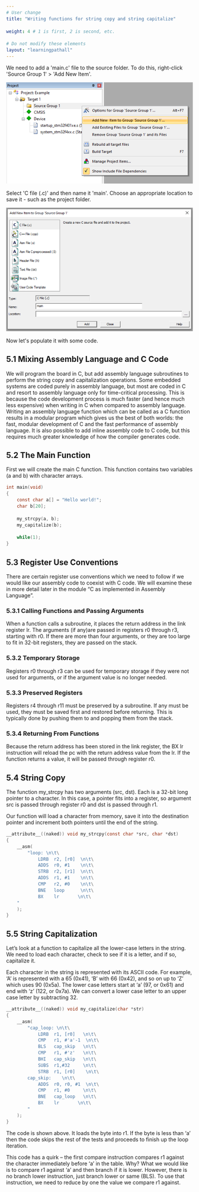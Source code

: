 ```yaml
---
# User change
title: "Writing functions for string copy and string capitalize" 

weight: 4 # 1 is first, 2 is second, etc.

# Do not modify these elements
layout: "learningpathall"
---
```


We need to add a 'main.c' file to the source folder. To do this, right-click 'Source Group 1' > 'Add New Item'.

![AddSource](Images/AddSource.png)

Select 'C file (.c)' and then name it 'main'. Choose an appropriate location to save it - such as the project folder.

![AddSource2](Images/AddSource2.png)

Now let's populate it with some code.

## 5.1 Mixing Assembly Language and C Code

We will program the board in C, but add assembly language subroutines to perform the string copy and capitalization operations. Some embedded systems are coded purely in assembly language, but most are coded in C and resort to assembly language only for time-critical processing. This is because the code development process is much faster (and hence much less expensive) when writing in C when compared to assembly language. Writing an assembly language function which can be called as a C function results in a modular program which gives us the best of both worlds: the fast, modular development of C and the fast performance of assembly language. It is also possible to add inline assembly code to C code, but this requires much greater knowledge of how the compiler generates code.

## 5.2 The Main Function

First we will create the main C function. This function contains two variables (a and b) with character arrays.

```c
int main(void)
{
    const char a[] = "Hello world!";
    char b[20];

    my_strcpy(a, b);
    my_capitalize(b);

    while(1);
}
```

## 5.3 Register Use Conventions

There are certain register use conventions which we need to follow if we would like our assembly code to coexist with C code. We will examine these in more detail later in the module “C as implemented in Assembly Language”.

### 5.3.1 Calling Functions and Passing Arguments

When a function calls a subroutine, it places the return address in the link register lr. The arguments (if any)are passed in registers r0 through r3, starting with r0. If there are more than four arguments, or they are too large to fit in 32-bit registers, they are passed on the stack.

### 5.3.2 Temporary Storage

Registers r0 through r3 can be used for temporary storage if they were not used for arguments, or if the argument value is no longer needed.

### 5.3.3 Preserved Registers

Registers r4 through r11 must be preserved by a subroutine. If any must be used, they must be saved first and restored before returning. This is typically done by pushing them to and popping them from the stack.

### 5.3.4 Returning From Functions

Because the return address has been stored in the link register, the BX lr instruction will reload the pc with the return address value from the lr. If the function returns a value, it will be passed through register r0.

## 5.4 String Copy

The function my_strcpy has two arguments (src, dst). Each is a 32-bit long pointer to a character. In this case, a pointer fits into a register, so argument src is passed through register r0 and dst is passed through r1.

Our function will load a character from memory, save it into the destination pointer and increment both pointers until the end of the string.

```c
__attribute__((naked)) void my_strcpy(const char *src, char *dst)
{
    __asm(
        "loop: \n\t\
            LDRB  r2, [r0]  \n\t\
            ADDS  r0, #1    \n\t\
            STRB  r2, [r1]  \n\t\
            ADDS  r1, #1    \n\t\
            CMP   r2, #0    \n\t\
            BNE   loop      \n\t\
            BX    lr       \n\t\
    "    
    );
}
```

## 5.5 String Capitalization

Let’s look at a function to capitalize all the lower-case letters in the string. We need to load each character, check to see if it is a letter, and if so, capitalize it. 

Each character in the string is represented with its ASCII code. For example, ‘A’ is represented with a 65 (0x41), ‘B’ with 66 (0x42), and so on up to ‘Z’ which uses 90 (0x5a). The lower case letters start at ‘a’ (97, or 0x61) and end with ‘z’ (122, or 0x7a). We can convert a lower case letter to an upper case letter by subtracting 32. 

```c
__attribute__((naked)) void my_capitalize(char *str)
{
    __asm(
        "cap_loop: \n\t\
            LDRB  r1, [r0]   \n\t\
            CMP   r1, #'a'-1  \n\t\
            BLS   cap_skip   \n\t\
            CMP   r1, #'z'   \n\t\
            BHI   cap_skip   \n\t\
            SUBS  r1,#32     \n\t\
            STRB  r1, [r0]    \n\t\
        cap_skip:    \n\t\
            ADDS  r0, r0, #1  \n\t\
            CMP   r1, #0     \n\t\
            BNE   cap_loop   \n\t\
            BX    lr       \n\t\
        "    
    );
}
```

The code is shown above. It loads the byte into r1. If the byte is less than ‘a’ then the code skips the rest of the tests and proceeds to finish up the loop iteration. 

This code has a quirk – the first compare instruction compares r1 against the character immediately before ‘a’ in the table. Why? What we would like is to compare r1 against ‘a’ and then branch if it is lower. However, there is no branch lower instruction, just branch lower or same (BLS). To use that instruction, we need to reduce by one the value we compare r1 against.